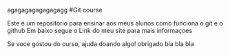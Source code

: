 agagagagagagagagg    #Git course

Este é um repositorio para ensinar aos meus alunos como funciona o git e o github
Em baixo segue o Link do meu site para mais informaçoes

Se voce gostou do curso, ajuda doando algo! obrigado
bla bla bla 
